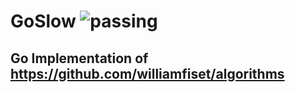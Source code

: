 # GoSlow ![passing](https://github.com/smekuria1/GoSlow/actions/workflows/test.yaml?branch=main)
## Go Implementation of https://github.com/williamfiset/algorithms
